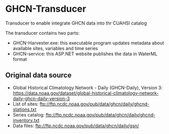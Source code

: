 # GHCN-Transducer
Transducer to enable integrate GHCN data into thr CUAHSI catalog

The transducer contains two parts:
- GHCN-Harvester.exe: this executable program updates metadata about available sites, variables and time series
- GHCN-service: this ASP.NET website publishes the data in WaterML format

## Original data source
- Global Historical Climatology Network - Daily (GHCN-Daily), Version 3: https://data.noaa.gov/dataset/global-historical-climatology-network-daily-ghcn-daily-version-3
- List of sites: ftp://ftp.ncdc.noaa.gov/pub/data/ghcn/daily/ghcnd-stations.txt
- Series catalog: ftp://ftp.ncdc.noaa.gov/pub/data/ghcn/daily/ghcnd-inventory.txt
- Data files: ftp://ftp.ncdc.noaa.gov/pub/data/ghcn/daily/gsn/
